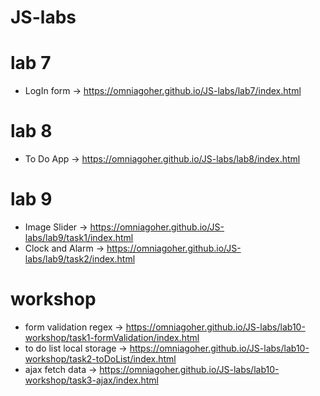# JS-labs

# lab 7
- LogIn form -> https://omniagoher.github.io/JS-labs/lab7/index.html

# lab 8
- To Do App -> https://omniagoher.github.io/JS-labs/lab8/index.html

# lab 9
- Image Slider -> https://omniagoher.github.io/JS-labs/lab9/task1/index.html
- Clock and Alarm -> https://omniagoher.github.io/JS-labs/lab9/task2/index.html

# workshop
- form validation regex -> https://omniagoher.github.io/JS-labs/lab10-workshop/task1-formValidation/index.html
- to do list local storage -> https://omniagoher.github.io/JS-labs/lab10-workshop/task2-toDoList/index.html
- ajax fetch data -> https://omniagoher.github.io/JS-labs/lab10-workshop/task3-ajax/index.html
